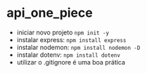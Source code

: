 # api_one_piece
- iniciar novo projeto ```npm init -y```
- instalar express: ``` npm install express ```
- instalar nodemon: ```npm install nodemon -D```
- instalar dotenv: ```npm install dotenv```
- utilizar o .gitignore é uma boa prática